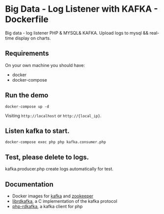 # Big Data - Log Listener with KAFKA - Dockerfile

Big data - log listener PHP & MYSQL& KAFKA.
Upload logs to mysql && real-time display on charts.

## Requirements

On your own machine you should have:

- docker
- docker-compose

## Run the demo

```
docker-compose up -d
```

Visiting `http://localhost` or `http://{local_ip}`.


## Listen kafka to start.

```
docker-compose exec php php kafka.consumer.php
```

## Test, please delete to logs.
kafka.producer.php create logs automatically for test.

## Documentation

- Docker images for [kafka](https://hub.docker.com/r/wurstmeister/kafka/) and [zookeeper](https://hub.docker.com/r/wurstmeister/zookeeper/)
- [librdkafka](https://github.com/edenhill/librdkafka), a C implementation of the kafka protocol
- [php-rdkafka](https://github.com/arnaud-lb/php-rdkafka), a kafka client for php

